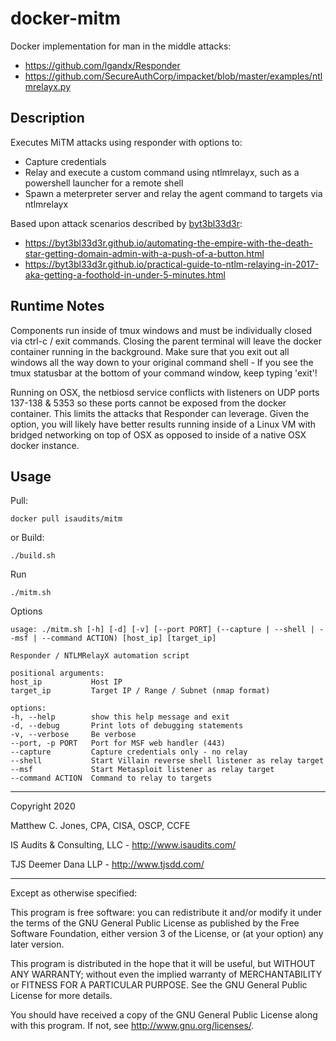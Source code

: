 # docker-mitm

Docker implementation for man in the middle attacks:
* https://github.com/lgandx/Responder
* https://github.com/SecureAuthCorp/impacket/blob/master/examples/ntlmrelayx.py


## Description
Executes MiTM attacks using responder with options to:
* Capture credentials
* Relay and execute a custom command using ntlmrelayx, such as a powershell launcher for a remote shell
* Spawn a meterpreter server and relay the agent command to targets via ntlmrelayx

Based upon attack scenarios described by [byt3bl33d3r](https://github.com/byt3bl33d3r):
* https://byt3bl33d3r.github.io/automating-the-empire-with-the-death-star-getting-domain-admin-with-a-push-of-a-button.html
* https://byt3bl33d3r.github.io/practical-guide-to-ntlm-relaying-in-2017-aka-getting-a-foothold-in-under-5-minutes.html


## Runtime Notes
Components run inside of tmux windows and must be individually closed via ctrl-c / exit commands.
Closing the parent terminal will leave the docker container running in the background.
Make sure that you exit out all windows all the way down to your original command shell -
If you see the tmux statusbar at the bottom of your command window, keep typing 'exit'!

Running on OSX, the netbiosd service conflicts with listeners on UDP ports 137-138 & 5353
so these ports cannot be exposed from the docker container. This limits the attacks
that Responder can leverage. Given the option, you will likely have better results
running inside of a Linux VM with bridged networking on top of OSX as opposed to
inside of a native OSX docker instance.

## Usage

Pull:

    docker pull isaudits/mitm

or Build:

    ./build.sh

Run

    ./mitm.sh
    
    
Options

    usage: ./mitm.sh [-h] [-d] [-v] [--port PORT] (--capture | --shell | --msf | --command ACTION) [host_ip] [target_ip]

    Responder / NTLMRelayX automation script

    positional arguments:
    host_ip           Host IP
    target_ip         Target IP / Range / Subnet (nmap format)

    options:
    -h, --help        show this help message and exit
    -d, --debug       Print lots of debugging statements
    -v, --verbose     Be verbose
    --port, -p PORT   Port for MSF web handler (443)
    --capture         Capture credentials only - no relay
    --shell           Start Villain reverse shell listener as relay target
    --msf             Start Metasploit listener as relay target
    --command ACTION  Command to relay to targets

--------------------------------------------------------------------------------

Copyright 2020

Matthew C. Jones, CPA, CISA, OSCP, CCFE

IS Audits & Consulting, LLC - <http://www.isaudits.com/>

TJS Deemer Dana LLP - <http://www.tjsdd.com/>

--------------------------------------------------------------------------------

Except as otherwise specified:

This program is free software: you can redistribute it and/or modify it under
the terms of the GNU General Public License as published by the Free Software
Foundation, either version 3 of the License, or (at your option) any later
version.

This program is distributed in the hope that it will be useful, but WITHOUT ANY
WARRANTY; without even the implied warranty of MERCHANTABILITY or FITNESS FOR A
PARTICULAR PURPOSE. See the GNU General Public License for more details.

You should have received a copy of the GNU General Public License along with
this program. If not, see <http://www.gnu.org/licenses/>.